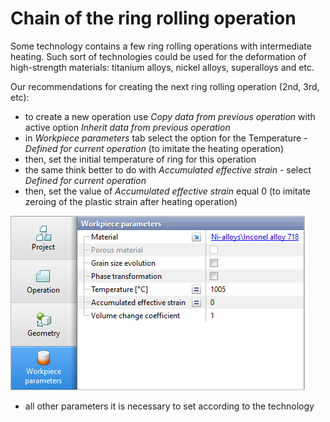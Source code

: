 # Chain of the ring rolling operation

Some technology contains a few ring rolling operations with intermediate heating. Such sort of technologies could be used for the deformation of high-strength materials: titanium alloys, nickel alloys, superalloys and etc.

Our recommendations for creating the next ring rolling operation \(2nd, 3rd, etc\):

* to create a new operation use _Copy data from previous operation_ with active option _Inherit data from previous operation_
* in _Workpiece parameters_ tab select the option for the Temperature - _Defined for current operation_ \(to imitate the heating operation\)
* then, set the initial temperature of ring for this operation
* the same think better to do with _Accumulated effective strain_ - select _Defined for current operation_
* then, set the value of _Accumulated effective strain_ equal 0 \(to imitate zeroing of the plastic strain after heating operation\)

![Zeroing of the plastic strain after heating operation](.gitbook/assets/chain-of-operations.png)

* all other parameters it is necessary to set according to the technology

